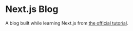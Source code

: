 # Next.js Blog

A blog built while learning Next.js from [the official tutorial](https://nextjs.org/learn/basics/create-nextjs-app?utm_source=next-site&utm_medium=homepage-cta&utm_campaign=next-website).
